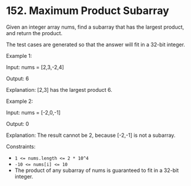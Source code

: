 # 152. Maximum Product Subarray

Given an integer array nums, find a
subarray
that has the largest product, and return the product.

The test cases are generated so that the answer will fit in a 32-bit integer.


Example 1:

Input: nums = [2,3,-2,4]

Output: 6

Explanation: [2,3] has the largest product 6.

Example 2:

Input: nums = [-2,0,-1]

Output: 0

Explanation: The result cannot be 2, because [-2,-1] is not a subarray.



Constraints:

- `1 <= nums.length <= 2 * 10^4`
- `-10 <= nums[i] <= 10`
- The product of any subarray of nums is guaranteed to fit in a 32-bit integer.



